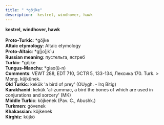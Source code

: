 ```yaml
---
title: " *göjke"
description:  kestrel, windhover, hawk
---
```

<strong> kestrel, windhover, hawk</strong><br><br>
<strong>Proto-Turkic</strong>:  *göjke<br>
<strong>Altaic etymology</strong>:  Altaic etymology<br>
<strong> Proto-Altaic</strong>:  *g[i̯o]jk`u<br>
<strong>Russian meaning</strong>:  пустельга, ястреб<br>
<strong>Turkic</strong>:  *göjke<br>
<strong>Tungus-Manchu</strong>:  *giax(ü-n)<br>
<strong>Comments</strong>:  VEWT 288, EDT 710, ЭСТЯ 5, 133-134, Лексика 170. Turk. > Mong. küjkünek.<br>
<strong>Old Turkic</strong>:  kekük 'a bird of prey' (OUygh. - Irq Bitig)<br>
<strong>Karakhanid</strong>:  kekük 'al-zummac, a bird the bones of which are used in conjurations and sorcery' (MK)<br>
<strong>Middle Turkic</strong>:  köjkenek (Pav. C., Abushk.)<br>
<strong>Turkmen</strong>:  gövenek<br>
<strong>Khakassian</strong>:  köjkenek<br>
<strong>Kirghiz</strong>:  küjkö<br>


